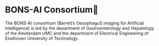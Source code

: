 # BONS-AI Consortium👋

The BONS-AI consortium (Barrett’s OesophaguS imaging for Artificial Intelligence) is led by the department of Gastroenterology and Hepatology of the Amsterdam UMC and the department of Electrical Engineering of Eindhoven University of Technology. 


